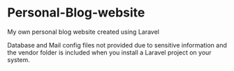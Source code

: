Personal-Blog-website
=====================

My own personal blog website created using Laravel

Database and Mail config files not provided due to sensitive information and the vendor folder is included when you install a Laravel project on your system.
